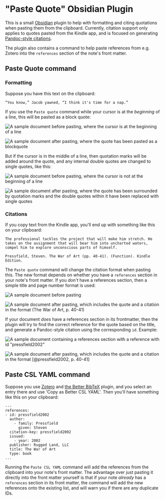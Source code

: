# "Paste Quote" Obsidian Plugin

This is a small [Obsidian](https://obsidian.md/) plugin to help with formatting and citing quotations when pasting them from the clipboard. Currently, citation support only applies to quotes pasted from the Kindle app, and is focused on generating [Pandoc-style citations](https://pandoc.org/chunkedhtml-demo/8.20-citation-syntax.html).

The plugin also contains a command to help paste references from e.g. Zotero into the `references` section of the note's front matter.

## Paste Quote command

### Formatting

Suppose you have this text on the clipboard:

```
“You know,” Jacob yawned, “I think it's time for a nap.”
```

If you use the `Paste quote` command while your cursor is at the _beginning_ of a line, this will be pasted as a block quote:

![A sample document before pasting, where the cursor is at the beginning of a line](docs/blockquote-pre.png)

![A sample document after pasting, where the quote has been pasted as a blockquote](docs/blockquote-post.png)

But if the cursor is in the middle of a line, then quotation marks will be added around the quote, and any internal double quotes are changed to single quotes, like this:

![A sample document before pasting, where the cursor is not at the beginning of a line](docs/inline-pre.png)

![A sample document after pasting, where the quote has been surrounded by quotation marks and the double quotes within it have been replaced with single quotes](docs/inline-post.png)

### Citations

If you copy text from the Kindle app, you'll end up with something like this on your clipboard:

```
The professional tackles the project that will make him stretch. He takes on the assignment that will bear him into uncharted waters, compel him to explore unconscious parts of himself.

Pressfield, Steven. The War of Art (pp. 40-41). (Function). Kindle Edition. 
```

The `Paste quote` command will change the citation format when pasting this. The new format depends on whether you have a `references` section in your note's front matter. If you _don't_ have a references section, then a simple title and page number format is used:

![A sample document before pasting](docs/cite-no-refs-pre.png)

![A sample document after pasting, which includes the quote and a citation in the format (*The War of Art*, p. 40-41)](docs/cite-no-refs-post.png)

If your document _does_ have a references section in its frontmatter, then the plugin will try to find the correct reference for the quote based on the title, and generate a Pandoc-style citation using the corresponding `id`. Example:

![A sample document containing a references section with a reference with id "pressfield2002"](docs/cite-refs-pre.png)

![A sample document after pasting, which includes the quote and a citation in the format \[@pressfield2002, p. 40-41\]](docs/cite-refs-post.png)

## Paste CSL YAML command

Suppose you use [Zotero](https://www.zotero.org/) and [the Better BibTeX](https://retorque.re/zotero-better-bibtex/) plugin, and you select an entry there and use 'Copy as Better CSL YAML'. Then you'll have something like this on your clipboard:

```
---
references:
- id: pressfield2002
  author:
    - family: Pressfield
      given: Steven
  citation-key: pressfield2002
  issued:
    - year: 2002
  publisher: Rugged Land, LLC
  title: The War of Art
  type: book
...
```

Running the `Paste CSL YAML` command will add the references from the clipboard into your note's front matter. The advantage over just pasting it directly into the front matter yourself is that if your note _already_ has a `references` section in its front matter, the command will add the new references onto the existing list, and will warn you if there are any duplicate IDs.